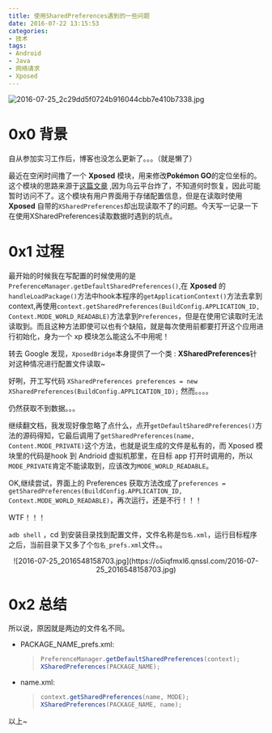 ```yaml
---
title: 使用SharedPreferences遇到的一些问题
date: 2016-07-22 13:15:53
categories:
- 技术
tags:
- Android
- Java
- 网络请求
- Xposed
---
```


![2016-07-25_2c29dd5f0724b916044cbb7e410b7338.jpg](https://o5iqfmxl6.qnssl.com/2016-07-25_2c29dd5f0724b916044cbb7e410b7338.jpg-700)

# 0x0 背景

自从参加实习工作后，博客也没怎么更新了。。。（就是懒了）

<!-- more -->

最近在空闲时间撸了一个 **Xposed** 模块，用来修改**Pokémon GO**的定位坐标的。这个模块的思路来源于[这篇文章](http://drops.wooyun.org/tips/17840) ,因为乌云平台炸了，不知道何时恢复，因此可能暂时访问不了。这个模块有用户界面用于存储配置信息，但是在读取时使用 **Xposed** 自带的`XSharedPreferences`却出现读取不了的问题。今天写一记录一下在使用XSharedPreferences读取数据时遇到的坑点。

# 0x1 过程

最开始的时候我在写配置的时候使用的是`PreferenceManager.getDefaultSharedPreferences()`,在 **Xposed** 的`handleLoadPackage()`方法中hook本程序的`getApplicationContext()`方法去拿到 context,再使用`context.getSharedPreferences(BuildConfig.APPLICATION_ID, Context.MODE_WORLD_READABLE)`方法拿到`Preferences`，但是在使用它读取时无法读取到。而且这种方法即使可以也有个缺陷，就是每次使用前都要打开这个应用进行初始化，身为一个 xp 模块怎么能这么不中用呢！

转去 Google 发现，`XposedBridge`本身提供了一个类 : **XSharedPreferences**针对这种情况进行配置文件读取~

好咧，开工写代码 `XSharedPreferences preferences = new XSharedPreferences(BuildConfig.APPLICATION_ID);` 然而。。。。

仍然获取不到数据。。。

继续翻文档，我发现好像忽略了点什么，点开`getDefaultSharedPreferences()`方法的源码得知，它最后调用了`getSharedPreferences(name, Content.MODE_PRIVATE)`这个方法，也就是说生成的文件是私有的，而 Xposed 模块里的代码是hook 到 Andrioid 虚拟机那里，在目标 app 打开时调用的，所以`MODE_PRIVATE`肯定不能读取到，应该改为`MODE_WORLD_READABLE`。

OK,继续尝试，界面上的 Preferences 获取方法改成了`preferences = getSharedPreferences(BuildConfig.APPLICATION_ID, Context.MODE_WORLD_READABLE)`，再次运行，还是不行！！！

WTF！！！

`adb shell` ，cd 到安装目录找到配置文件，文件名称是`包名.xml`，运行目标程序之后，当前目录下又多了个`包名_prefs.xml`文件。。

<center>![2016-07-25_2016548158703.jpg](https://o5iqfmxl6.qnssl.com/2016-07-25_2016548158703.jpg)</center>

# 0x2 总结

所以说，原因就是两边的文件名不同。

- PACKAGE_NAME_prefs.xml:

  > ```java
  > PreferenceManager.getDefaultSharedPreferences(context);
  > XSharedPreferences(PACKAGE_NAME);
  > ```

- name.xml:

  > ```java
  > context.getSharedPreferences(name, MODE);
  > XSharedPreferences(PACKAGE_NAME, name);
  > ```

以上~